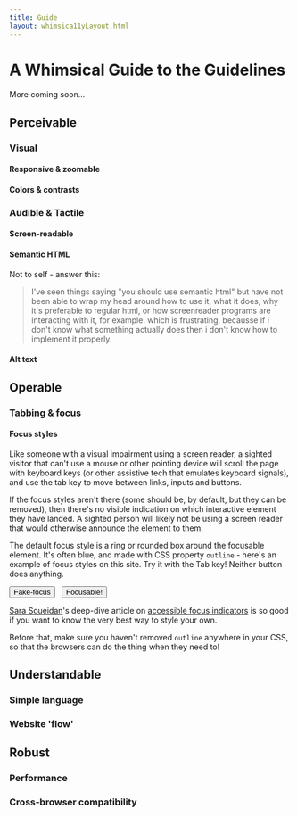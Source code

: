 ```yaml
---
title: Guide
layout: whimsica11yLayout.html
---
```


# A Whimsical Guide to the Guidelines
More coming soon...

## Perceivable
### Visual
#### Responsive & zoomable
#### Colors & contrasts
### Audible & Tactile
#### Screen-readable
#### Semantic HTML
Not to self - answer this:
> I've seen things saying "you should use semantic html" but have not been able to wrap my head around how to use it, what it does, why it's preferable to regular html, or how screenreader programs are interacting with it, for example. which is frustrating, becausse if i don't know what something actually does then i don't know how to implement it properly.
#### Alt text
## Operable
### Tabbing & focus
#### Focus styles

Like someone with a visual impairment using a screen reader, a sighted visitor that can't use a mouse or other pointing device will scroll the page with keyboard keys (or other assistive tech that emulates keyboard signals), and use the tab key to move between links, inputs and buttons.

If the focus styles aren't there (some should be, by default, but they can be removed), then there's no visible indication on which interactive element they have landed. A sighted person will likely not be using a screen reader that would otherwise announce the element to them.

The default focus style is a ring or rounded box around the focusable element. It's often blue, and made with CSS property `outline` - here's an example of focus styles on this site. Try it with the Tab key! Neither button does anything.

<button class="fake-focus" tabindex="-1">Fake-focus</button> &nbsp; <button>Focusable!</button>

[Sara Soueidan](https://www.sarasoueidan.com/)'s deep-dive article on [accessible focus indicators](https://www.sarasoueidan.com/blog/focus-indicators/) is so good if you want to know the very best way to style your own.

Before that, make sure you haven't removed `outline` anywhere in your CSS, so that the browsers can do the thing when they need to!

## Understandable
### Simple language
### Website 'flow'

## Robust
### Performance
### Cross-browser compatibility